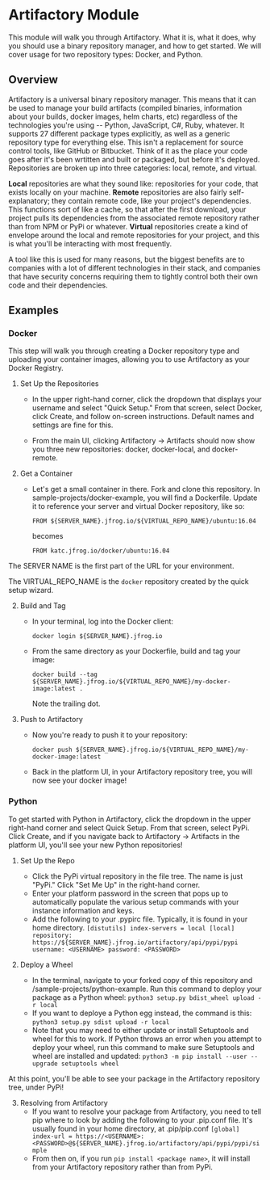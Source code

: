 # Artifactory Module


This module will walk you through Artifactory. What it is, what it does, why you should use a binary repository manager, and how to get started. We will cover usage for two repository types: Docker, and Python.


## Overview


Artifactory is a universal binary repository manager. This means that it can be used to manage your build artifacts (compiled binaries, information about your builds, docker images, helm charts, etc) regardless of the technologies you're using -- Python, JavaScript, C#, Ruby, whatever. It supports 27 different package types explicitly, as well as a generic repository type for everything else. This isn't a replacement for source control tools, like GitHub or Bitbucket. Think of it as the place your code goes after it's been wrtitten and built or packaged, but before it's deployed. Repositories are broken up into three categories: local, remote, and virtual. 

**Local** repositories are what they sound like: repositories for your code, that exists locally on your machine. **Remote** repositories are also fairly self-explanatory; they contain remote code, like your project's dependencies. This functions sort of like a cache, so that after the first download, your project pulls its dependencies from the associated remote repository rather than from NPM or PyPi or whatever. **Virtual** repositories create a kind of envelope around the local and remote repositories for your project, and this is what you'll be interacting with most frequently.

A tool like this is used for many reasons, but the biggest benefits are to companies with a lot of different technologies in their stack, and companies that have security concerns requiring them to tightly control both their own code and their dependencies.


## Examples


### Docker

This step will walk you through creating a Docker repository type and uploading your container images, allowing you to use Artifactory as your Docker Registry.

1. Set Up the Repositories
    - In the upper right-hand corner, click the dropdown that displays your username and select "Quick Setup." From that screen, select Docker, click Create, and follow on-screen instructions. Default names and settings are fine for this.

    - From the main UI, clicking Artifactory -> Artifacts should now show you three new repositories: docker, docker-local, and docker-remote.

2. Get a Container
    - Let's get a small container in there. Fork and clone this repository. In sample-projects/docker-example, you will find a Dockerfile. Update it to reference your server and virtual Docker repository, like so:

        `FROM ${SERVER_NAME}.jfrog.io/${VIRTUAL_REPO_NAME}/ubuntu:16.04`

        becomes

        `FROM katc.jfrog.io/docker/ubuntu:16.04`


The SERVER NAME is the first part of the URL for your environment.

The VIRTUAL_REPO_NAME is the `docker` repository created by the quick setup wizard.

2. Build and Tag
    - In your terminal, log into the Docker client:

        `docker login ${SERVER_NAME}.jfrog.io`

    - From the same directory as your Dockerfile, build and tag your image:
         
        `docker build --tag ${SERVER_NAME}.jfrog.io/${VIRTUAL_REPO_NAME}/my-docker-image:latest .`

        Note the trailing dot.

3. Push to Artifactory
    - Now you're ready to push it to your repository:
 
        `docker push ${SERVER_NAME}.jfrog.io/${VIRTUAL_REPO_NAME}/my-docker-image:latest`

    - Back in the platform UI, in your Artifactory repository tree, you will now see your docker image!


### Python

To get started with Python in Artifactory, click the dropdown in the upper right-hand corner and select Quick Setup. From that screen, select PyPi. Click Create, and if you navigate back to Artifactory -> Artifacts in the platform UI, you'll see your new Python repositories!


1. Set Up the Repo
    - Click the PyPi virtual repository in the file tree. The name is just "PyPi." Click "Set Me Up" in the right-hand corner.
    - Enter your platform password in the screen that pops up to automatically populate the various setup commands with your instance information and keys.
    - Add the following to your .pypirc file. Typically, it is found in your home directory.
        `[distutils]
         index-servers = local
         [local]
         repository: https://${SERVER_NAME}.jfrog.io/artifactory/api/pypi/pypi
         username: <USERNAME>
         password: <PASSWORD>`

2. Deploy a Wheel
    - In the terminal, navigate to your forked copy of this repository and /sample-projects/python-example. Run this command to deploy your package as a Python wheel:
        `python3 setup.py bdist_wheel upload -r local`
    - If you want to deploye a Python egg instead, the command is this:
        `python3 setup.py sdist upload -r local`
    - Note that you may need to either update or install Setuptools and wheel for this to work. If Python throws an error when you attempt to deploy your wheel, run this command to make sure Setuptools and wheel are installed and updated:
        `python3 -m pip install --user --upgrade setuptools wheel`

At this point, you'll be able to see your package in the Artifactory repository tree, under PyPi!

3. Resolving from Artifactory
    - If you want to resolve your package from Artifactory, you need to tell pip where to look by adding the following to your .pip.conf file. It's usually found in your home directory, at .pip/pip.conf
        `[global]
        index-url = https://<USERNAME>:<PASSWORD>@${SERVER_NAME}.jfrog.io/artifactory/api/pypi/pypi/simple`
    - From then on, if you run `pip install <package name>`, it will install from your Artifactory repository rather than from PyPi.
